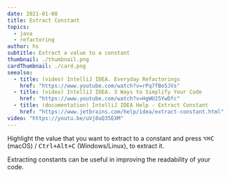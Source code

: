 ```yaml
---
date: 2021-01-08
title: Extract Constant
topics:
  - java
  - refactoring
author: hs
subtitle: Extract a value to a constant
thumbnail: ./thumbnail.png
cardThumbnail: ./card.png
seealso:
  - title: (video) IntelliJ IDEA. Everyday Refactorings
    href: "https://www.youtube.com/watch?v=rPq7fBo5JVs"
  - title: (video) IntelliJ IDEA. 3 Ways to Simplify Your Code
    href: "https://www.youtube.com/watch?v=HgWU25YwDfc"
  - title: (documentation) IntelliJ IDEA Help - Extract Constant
    href: "https://www.jetbrains.com/help/idea/extract-constant.html"
video: "https://youtu.be/uVj8uQ35EXM"
---
```


Highlight the value that you want to extract to a constant and press <kbd>⌥⌘C</kbd> (macOS) / <kbd>Ctrl+Alt+C</kbd> (Windows/Linux), to extract it.

Extracting constants can be useful in improving the readability of your code.

